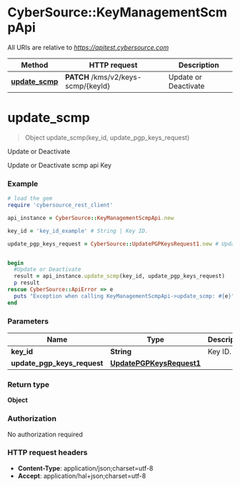 # CyberSource::KeyManagementScmpApi

All URIs are relative to *https://apitest.cybersource.com*

Method | HTTP request | Description
------------- | ------------- | -------------
[**update_scmp**](KeyManagementScmpApi.md#update_scmp) | **PATCH** /kms/v2/keys-scmp/{keyId} | Update or Deactivate


# **update_scmp**
> Object update_scmp(key_id, update_pgp_keys_request)

Update or Deactivate

Update or Deactivate scmp api Key 

### Example
```ruby
# load the gem
require 'cybersource_rest_client'

api_instance = CyberSource::KeyManagementScmpApi.new

key_id = 'key_id_example' # String | Key ID. 

update_pgp_keys_request = CyberSource::UpdatePGPKeysRequest1.new # UpdatePGPKeysRequest1 | 


begin
  #Update or Deactivate
  result = api_instance.update_scmp(key_id, update_pgp_keys_request)
  p result
rescue CyberSource::ApiError => e
  puts "Exception when calling KeyManagementScmpApi->update_scmp: #{e}"
end
```

### Parameters

Name | Type | Description  | Notes
------------- | ------------- | ------------- | -------------
 **key_id** | **String**| Key ID.  | 
 **update_pgp_keys_request** | [**UpdatePGPKeysRequest1**](UpdatePGPKeysRequest1.md)|  | 

### Return type

**Object**

### Authorization

No authorization required

### HTTP request headers

 - **Content-Type**: application/json;charset=utf-8
 - **Accept**: application/hal+json;charset=utf-8



